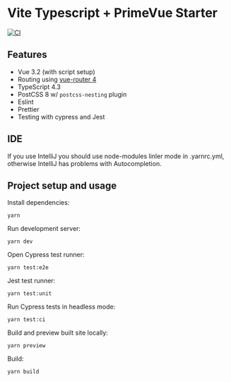 # Vite Typescript + PrimeVue Starter

[![CI](https://github.com/sfxcode/vite-primevue-starter/actions/workflows/main.yml/badge.svg)](https://github.com/sfxcode/vite-primevue-starter/actions/workflows/main.yml)

## Features

- Vue 3.2 (with script setup)
- Routing using [vue-router 4](https://next.router.vuejs.org/)
- TypeScript 4.3
- PostCSS 8 w/ `postcss-nesting` plugin
- Eslint
- Prettier
- Testing with cypress and Jest

## IDE

If you use IntelliJ you should use node-modules linler mode in .yarnrc.yml,
otherwise IntelliJ has problems with Autocompletion.

## Project setup and usage

Install dependencies:

```
yarn
```

Run development server:

```
yarn dev
```

Open Cypress test runner:

```
yarn test:e2e
```

Jest test runner:

```
yarn test:unit
```

Run Cypress tests in headless mode:

```
yarn test:ci
```

Build and preview built site locally:

```
yarn preview
```

Build:

```
yarn build
```
